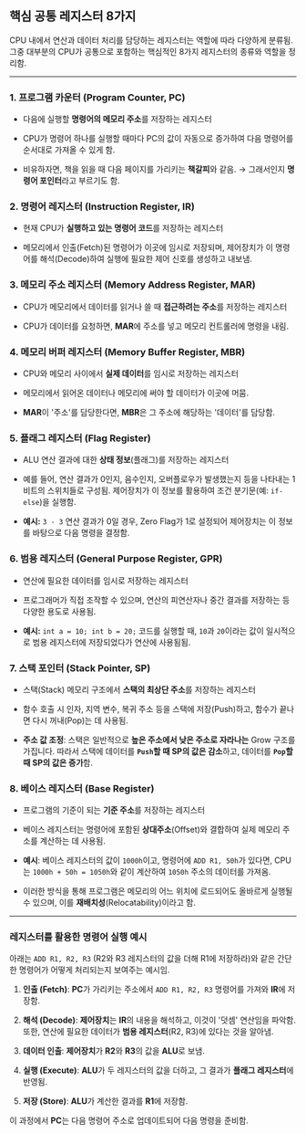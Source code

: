 
## **핵심 공통 레지스터 8가지**

CPU 내에서 연산과 데이터 처리를 담당하는 레지스터는 역할에 따라 다양하게 분류됨. 그중 대부분의 CPU가 공통으로 포함하는 핵심적인 8가지 레지스터의 종류와 역할을 정리함.

---

### **1. 프로그램 카운터 (Program Counter, PC)**

- 다음에 실행할 **명령어의 메모리 주소**를 저장하는 레지스터
    
- CPU가 명령어 하나를 실행할 때마다 PC의 값이 자동으로 증가하여 다음 명령어를 순서대로 가져올 수 있게 함.
    
- 비유하자면, 책을 읽을 때 다음 페이지를 가리키는 **책갈피**와 같음.
	→ 그래서인지 **명령어 포인터**라고 부르기도 함.
    

### **2. 명령어 레지스터 (Instruction Register, IR)**

- 현재 CPU가 **실행하고 있는 명령어 코드**를 저장하는 레지스터
    
- 메모리에서 인출(Fetch)된 명령어가 이곳에 임시로 저장되며, 제어장치가 이 명령어를 해석(Decode)하여 실행에 필요한 제어 신호를 생성하고 내보냄.
    

### **3. 메모리 주소 레지스터 (Memory Address Register, MAR)**

- CPU가 메모리에서 데이터를 읽거나 쓸 때 **접근하려는 주소**를 저장하는 레지스터
    
- CPU가 데이터를 요청하면, **MAR**에 주소를 넣고 메모리 컨트롤러에 명령을 내림.
    

### **4. 메모리 버퍼 레지스터 (Memory Buffer Register, MBR)**

- CPU와 메모리 사이에서 **실제 데이터**를 임시로 저장하는 레지스터
    
- 메모리에서 읽어온 데이터나 메모리에 써야 할 데이터가 이곳에 머뭄.
    
- **MAR**이 '주소'를 담당한다면, **MBR**은 그 주소에 해당하는 '데이터'를 담당함.
    

### **5. 플래그 레지스터 (Flag Register)**

- ALU 연산 결과에 대한 **상태 정보**(플래그)를 저장하는 레지스터
    
- 예를 들어, 연산 결과가 0인지, 음수인지, 오버플로우가 발생했는지 등을 나타내는 1비트의 스위치들로 구성됨. 제어장치가 이 정보를 활용하여 조건 분기문(예: `if-else`)을 실행함.
    
- **예시:** `3 - 3` 연산 결과가 0일 경우, Zero Flag가 1로 설정되어 제어장치는 이 정보를 바탕으로 다음 명령을 결정함.
    

### **6. 범용 레지스터 (General Purpose Register, GPR)**

- 연산에 필요한 데이터를 임시로 저장하는 레지스터
    
- 프로그래머가 직접 조작할 수 있으며, 연산의 피연산자나 중간 결과를 저장하는 등 다양한 용도로 사용됨.
    
- **예시:** `int a = 10; int b = 20;` 코드를 실행할 때, `10`과 `20`이라는 값이 일시적으로 범용 레지스터에 저장되었다가 연산에 사용됨됨.
    

### **7. 스택 포인터 (Stack Pointer, SP)**

- 스택(Stack) 메모리 구조에서 **스택의 최상단 주소**를 저장하는 레지스터
    
- 함수 호출 시 인자, 지역 변수, 복귀 주소 등을 스택에 저장(Push)하고, 함수가 끝나면 다시 꺼내(Pop)는 데 사용됨.
    
- **주소 값 조정**: 스택은 일반적으로 **높은 주소에서 낮은 주소로 자라나는** Grow 구조를 가집니다. 따라서 스택에 데이터를 **`Push`할 때 SP의 값은 감소**하고, 데이터를 **`Pop`할 때 SP의 값은 증가**함.
    

### **8. 베이스 레지스터 (Base Register)**

- 프로그램의 기준이 되는 **기준 주소**를 저장하는 레지스터
    
- 베이스 레지스터는 명령어에 포함된 **상대주소**(Offset)와 결합하여 실제 메모리 주소를 계산하는 데 사용됨.
    
- **예시**: 베이스 레지스터의 값이 `1000h`이고, 명령어에 `ADD R1, 50h`가 있다면, CPU는 `1000h + 50h = 1050h`와 같이 계산하여 `1050h` 주소의 데이터를 가져옴.
    
- 이러한 방식을 통해 프로그램은 메모리의 어느 위치에 로드되어도 올바르게 실행될 수 있으며, 이를 **재배치성**(Relocatability)이라고 함.
    
---

### **레지스터를 활용한 명령어 실행 예시**

아래는 `ADD R1, R2, R3` (R2와 R3 레지스터의 값을 더해 R1에 저장하라)와 같은 간단한 명령어가 어떻게 처리되는지 보여주는 예시임.

1. **인출 (Fetch)**: **PC**가 가리키는 주소에서 `ADD R1, R2, R3` 명령어를 가져와 **IR**에 저장함.
    
2. **해석 (Decode)**: **제어장치**는 **IR**의 내용을 해석하고, 이것이 '덧셈' 연산임을 파악함. 또한, 연산에 필요한 데이터가 **범용 레지스터**(R2, R3)에 있다는 것을 알아냄.
    
3. **데이터 인출**: **제어장치**가 **R2**와 **R3**의 값을 **ALU**로 보냄.
    
4. **실행 (Execute)**: **ALU**가 두 레지스터의 값을 더하고, 그 결과가 **플래그 레지스터**에 반영됨.
    
5. **저장 (Store)**: **ALU**가 계산한 결과를 **R1**에 저장함.
    

이 과정에서 **PC**는 다음 명령어 주소로 업데이트되어 다음 명령을 준비함.
